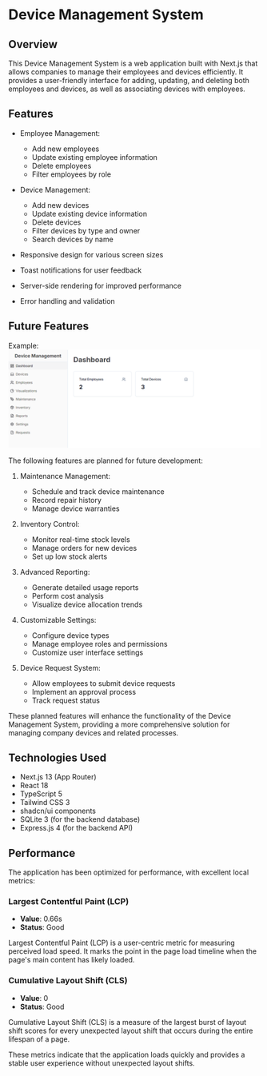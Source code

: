 # Device Management System

## Overview

This Device Management System is a web application built with Next.js that allows companies to manage their employees and devices efficiently. It provides a user-friendly interface for adding, updating, and deleting both employees and devices, as well as associating devices with employees.

## Features

- Employee Management:
  - Add new employees
  - Update existing employee information
  - Delete employees
  - Filter employees by role

- Device Management:
  - Add new devices
  - Update existing device information
  - Delete devices
  - Filter devices by type and owner
  - Search devices by name

- Responsive design for various screen sizes
- Toast notifications for user feedback
- Server-side rendering for improved performance
- Error handling and validation

## Future Features

Example:
![Device Management System Screenshot](/futurefeatures.PNG)

The following features are planned for future development:

1. Maintenance Management:
   - Schedule and track device maintenance
   - Record repair history
   - Manage device warranties

2. Inventory Control:
   - Monitor real-time stock levels
   - Manage orders for new devices
   - Set up low stock alerts

3. Advanced Reporting:
   - Generate detailed usage reports
   - Perform cost analysis
   - Visualize device allocation trends

4. Customizable Settings:
   - Configure device types
   - Manage employee roles and permissions
   - Customize user interface settings

5. Device Request System:
   - Allow employees to submit device requests
   - Implement an approval process
   - Track request status

These planned features will enhance the functionality of the Device Management System, providing a more comprehensive solution for managing company devices and related processes.



## Technologies Used

- Next.js 13 (App Router)
- React 18
- TypeScript 5
- Tailwind CSS 3
- shadcn/ui components
- SQLite 3 (for the backend database)
- Express.js 4 (for the backend API)

## Performance

The application has been optimized for performance, with excellent local metrics:

### Largest Contentful Paint (LCP)
- **Value**: 0.66s
- **Status**: Good

Largest Contentful Paint (LCP) is a user-centric metric for measuring perceived load speed. It marks the point in the page load timeline when the page's main content has likely loaded.

### Cumulative Layout Shift (CLS)
- **Value**: 0
- **Status**: Good

Cumulative Layout Shift (CLS) is a measure of the largest burst of layout shift scores for every unexpected layout shift that occurs during the entire lifespan of a page.

These metrics indicate that the application loads quickly and provides a stable user experience without unexpected layout shifts.
